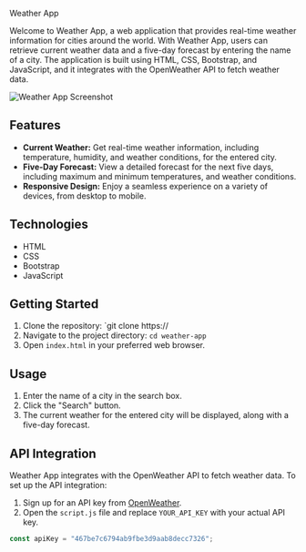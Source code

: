 Weather App

Welcome to Weather App, a web application that provides real-time weather information for cities around the world. With Weather App, users can retrieve current weather data and a five-day forecast by entering the name of a city. The application is built using HTML, CSS, Bootstrap, and JavaScript, and it integrates with the OpenWeather API to fetch weather data.

![Weather App Screenshot](screenshot.png)

## Features

- **Current Weather:** Get real-time weather information, including temperature, humidity, and weather conditions, for the entered city.
- **Five-Day Forecast:** View a detailed forecast for the next five days, including maximum and minimum temperatures, and weather conditions.
- **Responsive Design:** Enjoy a seamless experience on a variety of devices, from desktop to mobile.

## Technologies

- HTML
- CSS
- Bootstrap
- JavaScript

## Getting Started

1. Clone the repository: `git clone https://
2. Navigate to the project directory: `cd weather-app`
3. Open `index.html` in your preferred web browser.

## Usage

1. Enter the name of a city in the search box.
2. Click the "Search" button.
3. The current weather for the entered city will be displayed, along with a five-day forecast.

## API Integration

Weather App integrates with the OpenWeather API to fetch weather data. To set up the API integration:

1. Sign up for an API key from [OpenWeather](https://openweathermap.org/api).
2. Open the `script.js` file and replace `YOUR_API_KEY` with your actual API key.

```javascript
const apiKey = "467be7c6794ab9fbe3d9aab8decc7326";